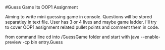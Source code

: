 #Guess Game
Its OOP1 Assignment

Aiming to write mini guessing game in console. Questions will be stored separatley in text file. User has 3 or 4 lives
and maybe game ladder. 
I'll try to cover OOP1 assignment related pullet points and comment them in code.

from command line cd into /GuessGame folder and start with
java --enable-preview -cp bin entry.Guess

